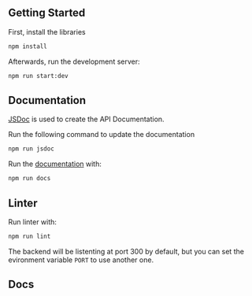 ## Getting Started

First, install the libraries

```bash
npm install
```

Afterwards, run the development server:

```bash
npm run start:dev
```

## Documentation

[JSDoc](https://jsdoc.app/about-getting-started) is used to create the API Documentation.

Run the following command to update the documentation

```bash
npm run jsdoc
```

Run the [documentation](docs/jsdoc/index.html) with:

```bash
npm run docs
```

## Linter

Run linter with:

```bash
npm run lint
```

The backend will be listenting at port 300 by default, but you can set the evironment variable `PORT` to use another one.


## Docs
